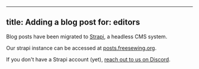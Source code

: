 ***

title: Adding a blog post
for: editors
------------

Blog posts have been migrated to [Strapi](https://strapi.io/), a headless CMS system.

Our strapi instance can be accessed at [posts.freesewing.org](https://posts.freesewing.org/).

If you don't have a Strapi account (yet), [reach out to us on Discord](https://discord.freesewing.org).
